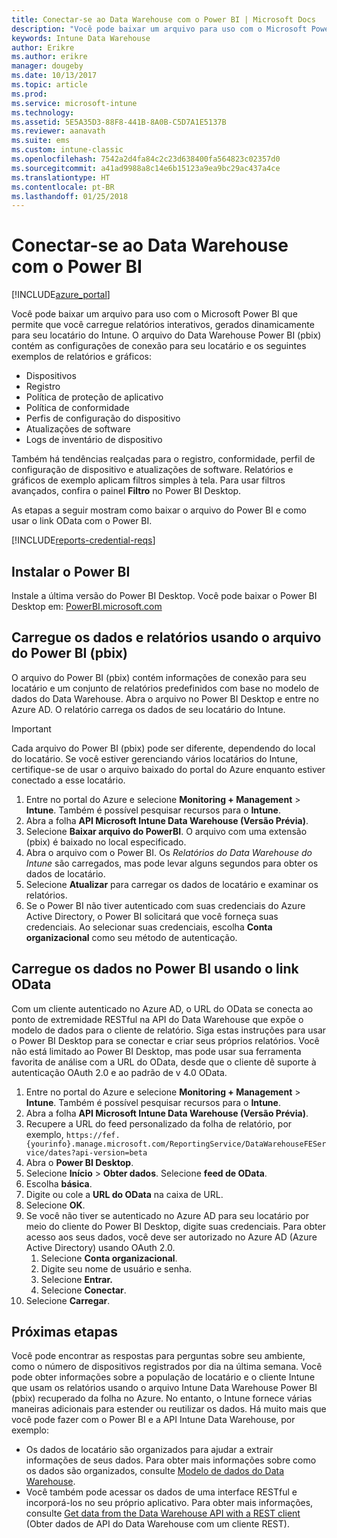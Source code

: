 ```yaml
---
title: Conectar-se ao Data Warehouse com o Power BI | Microsoft Docs
description: "Você pode baixar um arquivo para uso com o Microsoft Power BI que permite que você carregue relatórios interativos, gerados dinamicamente para seu locatário do Intune."
keywords: Intune Data Warehouse
author: Erikre
ms.author: erikre
manager: dougeby
ms.date: 10/13/2017
ms.topic: article
ms.prod: 
ms.service: microsoft-intune
ms.technology: 
ms.assetid: 5E5A35D3-88F8-441B-8A0B-C5D7A1E5137B
ms.reviewer: aanavath
ms.suite: ems
ms.custom: intune-classic
ms.openlocfilehash: 7542a2d4fa84c2c23d638400fa564823c02357d0
ms.sourcegitcommit: a41ad9988a8c14e6b15123a9ea9bc29ac437a4ce
ms.translationtype: HT
ms.contentlocale: pt-BR
ms.lasthandoff: 01/25/2018
---
```

# <a name="connect-to-the-data-warehouse-with-power-bi"></a>Conectar-se ao Data Warehouse com o Power BI

[!INCLUDE[azure_portal](./includes/azure_portal.md)]

Você pode baixar um arquivo para uso com o Microsoft Power BI que permite que você carregue relatórios interativos, gerados dinamicamente para seu locatário do Intune. O arquivo do Data Warehouse Power BI (pbix) contém as configurações de conexão para seu locatário e os seguintes exemplos de relatórios e gráficos:  

  -  Dispositivos
  -  Registro
  -  Política de proteção de aplicativo
  -  Política de conformidade
  -  Perfis de configuração do dispositivo
  -  Atualizações de software
  -  Logs de inventário de dispositivo

Também há tendências realçadas para o registro, conformidade, perfil de configuração de dispositivo e atualizações de software. Relatórios e gráficos de exemplo aplicam filtros simples à tela. Para usar filtros avançados, confira o painel **Filtro** no Power BI Desktop.

As etapas a seguir mostram como baixar o arquivo do Power BI e como usar o link OData com o Power BI.

[!INCLUDE[reports-credential-reqs](./includes/reports-credential-reqs.md)]

## <a name="install-power-bi"></a>Instalar o Power BI

Instale a última versão do Power BI Desktop. Você pode baixar o Power BI Desktop em: [PowerBI.microsoft.com](https://powerbi.microsoft.com/en-us/desktop)

## <a name="load-the-data-and-reports-using-the-power-bi-file-pbix"></a>Carregue os dados e relatórios usando o arquivo do Power BI (pbix)

O arquivo do Power BI (pbix) contém informações de conexão para seu locatário e um conjunto de relatórios predefinidos com base no modelo de dados do Data Warehouse. Abra o arquivo no Power BI Desktop e entre no Azure AD. O relatório carrega os dados de seu locatário do Intune.

> [!Important]  
> Cada arquivo do Power BI (pbix) pode ser diferente, dependendo do local do locatário. Se você estiver gerenciando vários locatários do Intune, certifique-se de usar o arquivo baixado do portal do Azure enquanto estiver conectado a esse locatário.  

1.  Entre no portal do Azure e selecione **Monitoring + Management** > **Intune**. Também é possível pesquisar recursos para o **Intune**.  
2.  Abra a folha **API Microsoft Intune Data Warehouse (Versão Prévia)**.
3.  Selecione **Baixar arquivo do PowerBI**. O arquivo com uma extensão (pbix) é baixado no local especificado.
4.  Abra o arquivo com o Power BI. Os *Relatórios do Data Warehouse do Intune* são carregados, mas pode levar alguns segundos para obter os dados de locatário.
5.  Selecione **Atualizar** para carregar os dados de locatário e examinar os relatórios.
6.  Se o Power BI não tiver autenticado com suas credenciais do Azure Active Directory, o Power BI solicitará que você forneça suas credenciais. Ao selecionar suas credenciais, escolha **Conta organizacional** como seu método de autenticação.

## <a name="load-the-data-in-power-bi-using-the-odata-link"></a>Carregue os dados no Power BI usando o link OData

Com um cliente autenticado no Azure AD, o URL do OData se conecta ao ponto de extremidade RESTful na API do Data Warehouse que expõe o modelo de dados para o cliente de relatório. Siga estas instruções para usar o Power BI Desktop para se conectar e criar seus próprios relatórios. Você não está limitado ao Power BI Desktop, mas pode usar sua ferramenta favorita de análise com a URL do OData, desde que o cliente dê suporte à autenticação OAuth 2.0 e ao padrão de v 4.0 OData.

1.  Entre no portal do Azure e selecione **Monitoring + Management** > **Intune**. Também é possível pesquisar recursos para o **Intune**.  
2.  Abra a folha **API Microsoft Intune Data Warehouse (Versão Prévia)**.
3. Recupere a URL do feed personalizado da folha de relatório, por exemplo, `https://fef.{yourinfo}.manage.microsoft.com/ReportingService/DataWarehouseFEService/dates?api-version=beta`
4. Abra o **Power BI Desktop**.
5. Selecione **Início** > **Obter dados**. Selecione **feed de OData**.
6. Escolha **básica**.
7. Digite ou cole a **URL do OData** na caixa de URL.
8. Selecione **OK**.
9. Se você não tiver se autenticado no Azure AD para seu locatário por meio do cliente do Power BI Desktop, digite suas credenciais. Para obter acesso aos seus dados, você deve ser autorizado no Azure AD (Azure Active Directory) usando OAuth 2.0.  
    1.  Selecione **Conta organizacional**.  
    2.  Digite seu nome de usuário e senha.  
    3.  Selecione **Entrar.**  
    4.  Selecione **Conectar**.  
10. Selecione **Carregar**.

## <a name="next-steps"></a>Próximas etapas

Você pode encontrar as respostas para perguntas sobre seu ambiente, como o número de dispositivos registrados por dia na última semana. Você pode obter informações sobre a população de locatário e o cliente Intune que usam os relatórios usando o arquivo Intune Data Warehouse Power BI (pbix) recuperado da folha no Azure. No entanto, o Intune fornece várias maneiras adicionais para estender ou reutilizar os dados. Há muito mais que você pode fazer com o Power BI e a API Intune Data Warehouse, por exemplo:

<!-- -  You can use Power BI Desktop to create additional report types with your data. For example, you could create a custom chart representing the ratio of device manufactures in your enterprise. For more information about creating custom reports with Power BI and the Intune Data Warehouse, see `BLOG POST ON POWER BI`. -->
 -  Os dados de locatário são organizados para ajudar a extrair informações de seus dados. Para obter mais informações sobre como os dados são organizados, consulte [Modelo de dados do Data Warehouse](reports-ref-data-model.md).
 -  Você também pode acessar os dados de uma interface RESTful e incorporá-los no seu próprio aplicativo. Para obter mais informações, consulte [Get data from the Data Warehouse API with a REST client](reports-proc-data-rest.md) (Obter dados de API do Data Warehouse com um cliente REST).
